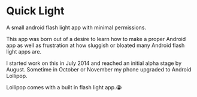 # Quick Light
A small android flash light app with minimal permissions.

This app was born out of a desire to learn how to make a proper Android app as well as frustration at how sluggish or bloated many Android flash light apps are.

I started work on this in July 2014 and reached an initial alpha stage by August. Sometime in October or November my phone upgraded to Android Lollipop.

Lollipop comes with a built in flash light app.:sob:

